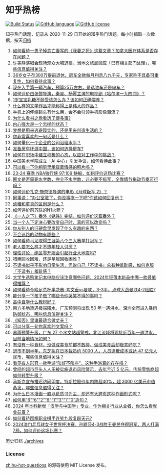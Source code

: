 # 知乎热榜
[![Build Status](https://github.com/ToWeLong/zhihu-hot-questions/workflows/CI/badge.svg)](https://github.com/ToWeLong/zhihu-hot-questions/actions)
[![GitHub language](https://img.shields.io/badge/language-golang-orange.svg)](https://golang.org/)
[![GitHub license](https://img.shields.io/github/license/ToWeLong/zhihu-hot-questions)](https://github.com/ToWeLong/zhihu-hot-questions/blob/main/LICENSE)

知乎热门话题，记录从 2020-11-29 日开始的知乎热门话题。每小时抓取一次数据，按天[归档](./archives)

<!-- BEGIN -->

1. [如何看待一男子悼念亡妻写的《我妻之死》这篇文章？加拿大医疗体系是否存在问题？](https://www.zhihu.com/question/653636283)
1. [许美静演唱会现场观众大喊退票，当地文旅局回应「已有相关部门处理」，哪些信息值得关注？](https://www.zhihu.com/question/653651513)
1. [36岁女子存300万提前退休，房车全款每月利息八九千元，专家称不具备可重复性，如何看待此事？](https://www.zhihu.com/question/653634390)
1. [现在入手第一辆汽车，预算25万左右，是选油车还是电车？](https://www.zhihu.com/question/653471952)
1. [如何评价由张黎导演，秦昊、杨幂主演的电视剧《哈尔滨一九四四》？](https://www.zhihu.com/question/653658740)
1. [1岁宝宝乳糖不耐受该怎么办？该如何正确喂养？](https://www.zhihu.com/question/653630128)
1. [什么样的文学作品才能称得上是伟大的作品？](https://www.zhihu.com/question/321669400)
1. [手机上的伸缩镜头有什么用，会不会引领手机影像潮流？](https://www.zhihu.com/question/653411032)
1. [为什么看书之后看透了很多事?](https://www.zhihu.com/question/653654592)
1. [内心强大是一个怎样的状态？](https://www.zhihu.com/question/653633324)
1. [梦想是用来逃避现实的，还是用来创造生活的？](https://www.zhihu.com/question/653679772)
1. [你非常喜欢的一句话是什么？](https://www.zhihu.com/question/652133297)
1. [如何量化一个企业的公司治理水平？](https://www.zhihu.com/question/20632645)
1. [准备房车环游中国，该如何选择房车?](https://www.zhihu.com/question/627175195)
1. [如何在职场中建立积极的心态，以应对工作中的挑战？](https://www.zhihu.com/question/653627819)
1. [中国美术学院成立「AI 中心」引发争议，如何看待此事？](https://www.zhihu.com/question/653048924)
1. [可以看一下你相册里承载着情感的照片吗？](https://www.zhihu.com/question/653466443)
1. [23-24 赛季 NBA独行侠 97:109 快船，如何评价这场比赛？](https://www.zhihu.com/question/653683836)
1. [网文是否需要水字数，完全不水字数，非必要不描写，全靠情节拖动节奏可行吗？](https://www.zhihu.com/question/585650412)
1. [如何评价扎克·施奈德导演的电影《月球叛军 2》？](https://www.zhihu.com/question/653544026)
1. [同事说：“办公室脏了，你没事拖一下吧”你该如何回复他？](https://www.zhihu.com/question/652881766)
1. [幼稚和童真的区别是什么？](https://www.zhihu.com/question/535581708)
1. [如何评价前苏联的N1火箭？](https://www.zhihu.com/question/25869462)
1. [《一人之下》番外《锈铁》完结，如何评价这篇番外？](https://www.zhihu.com/question/653632910)
1. [当一个人下定决心要改变自己时，真的可以改变吗？](https://www.zhihu.com/question/653119748)
1. [你从别人的旧硬盘里发现了什么有趣的东西？](https://www.zhihu.com/question/651339058)
1. [不会迷路的动物有哪些？](https://www.zhihu.com/question/653614428)
1. [如何看待马龙取得生涯第八个三大赛单打冠军？](https://www.zhihu.com/question/653673282)
1. [老人要怎么样才不遭年轻人讨厌？](https://www.zhihu.com/question/501529602)
1. [理性讨论，绝区零开服会引起行业大地震吗?](https://www.zhihu.com/question/653549407)
1. [猎鹰回收困难，还是星舰回收困难？](https://www.zhihu.com/question/653355091)
1. [不读书似乎不影响日常生活，但说自己「不读书」总有种羞耻感，如何克服「不读书」羞耻感？](https://www.zhihu.com/question/653243911)
1. [大学生选购笔记本电脑应该注意哪些问题，2024年轻薄本新品中哪一款最值得推荐？](https://www.zhihu.com/question/653654558)
1. [如何看待今晚足总杯半决赛-考文垂vs曼联，3-3平，点球大战曼联4-2险胜?](https://www.zhihu.com/question/653682192)
1. [能分享一下孩子做了哪些令你哭笑不得的事吗？](https://www.zhihu.com/question/653576819)
1. [高中自学什么教材好？](https://www.zhihu.com/question/648024608)
1. [南方多地遭遇极端降水，广东预测将出现 50 年一遇洪水，深圳全市进入暴雨防御状态，哪些信息值得关注？](https://www.zhihu.com/question/653582421)
1. [《知否》里谁最适合做丈夫？](https://www.zhihu.com/question/431060193)
1. [可以分享一句你喜欢的文案吗？](https://www.zhihu.com/question/653471790)
1. [暴雨预警升级，广东 27 个水文站超警戒，北江流域将现接近百年一遇洪水，目前当地情况如何？](https://www.zhihu.com/question/653651534)
1. [有没有一种食材，没做成美食前都不敢碰，做成美食后却极其好吃？](https://www.zhihu.com/question/642200934)
1. [退市不到半年，东芝拟在日本裁员约 5000 人，人员遣散成本或达 47 亿元人民币，哪些信息值得关注？](https://www.zhihu.com/question/653566470)
1. [看见有人形容一款手游“叫好不叫座”，这种手游真的存在吗？](https://www.zhihu.com/question/653523537)
1. [曾经的超市巨头人人乐被实施退市风险警示，去年亏近 5 亿元，传统零售商超如何转型升级？](https://www.zhihu.com/question/653641775)
1. [马斯克宣布推迟访问印度，特斯拉股价年内跌超40%，超 3000 亿美元市值蒸发，哪些信息值得关注？](https://www.zhihu.com/question/653566462)
1. [为什么日本漫画一直以纸质书为主，却还有大跨页这种作画形式呢？](https://www.zhihu.com/question/649422278)
1. [如何用“6”“6”“2”“6”“1”“3”“1”“0”造句？](https://www.zhihu.com/question/653309725)
1. [2024 年本科新增「汉学与中国学」专业，作为相关行业从业者，你怎么看就业前景？](https://www.zhihu.com/question/651409369)
1. [如何看待围棋职业棋手连笑九段复辟天元?](https://www.zhihu.com/question/653309965)
1. [2024澳门乒乓球女子世界杯决赛，孙颖莎4-3战胜王曼昱夺得冠军，两人打满7局，如何评价这场比赛？](https://www.zhihu.com/question/653667766)

<!-- END -->

历史归档 [./archives](./archives)


### License
[zhihu-hot-questions](https://github.com/towelong/zhihu-hot-questions) 的源码使用 MIT License 发布。